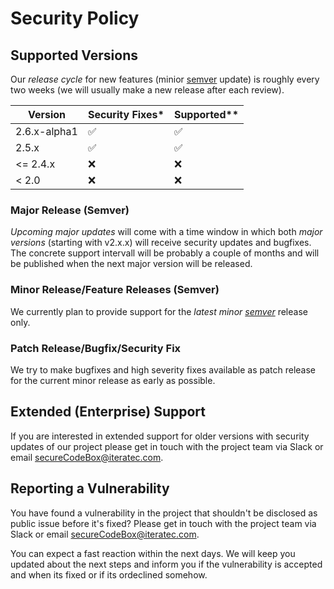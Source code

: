 # Security Policy

## Supported Versions
Our _release cycle_ for new features (minior [semver](https://semver.org/) update)
is roughly every two weeks (we will usually make a new release after each review). 

| Version | Security Fixes* | Supported** |
| ------- | ------------------ | ------------------ |
| 2.6.x-alpha1 | :white_check_mark: | :white_check_mark: |
| 2.5.x | :white_check_mark: | :white_check_mark: |
| <= 2.4.x | :x: | :x: |
| < 2.0 | :x: | :x: |

### Major Release (Semver)
_Upcoming major updates_ will come with a time window in which both _major versions_ (starting with v2.x.x)
will receive security updates and bugfixes. The concrete support intervall will be probably a couple of months
and will be published when the next major version will be released.

### Minor Release/Feature Releases (Semver)
We currently plan to provide support for the _latest minor [semver](https://semver.org/)_ release only.

### Patch Release/Bugfix/Security Fix
We try to make bugfixes and high severity fixes available as patch release for the current minor release
as early as possible.

## Extended (Enterprise) Support
If you are interested in extended support for older versions with security updates of our project 
please get in touch with the project team via Slack or email <secureCodeBox@iteratec.com>.

## Reporting a Vulnerability
You have found a vulnerability in the project that shouldn't be disclosed as public issue before it's fixed?
Please get in touch with the project team via Slack or email <secureCodeBox@iteratec.com>. 

You can expect a fast reaction within the next days. 
We will keep you updated about the next steps and inform you if the vulnerability is accepted and when its fixed or if its ordeclined somehow.
